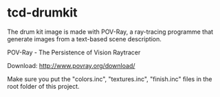 # tcd-drumkit

The drum kit image is made with POV-Ray, a ray-tracing programme that generate images from a text-based scene description.

POV-Ray - The Persistence of Vision Raytracer

Download: http://www.povray.org/download/

Make sure you put the "colors.inc", "textures.inc", "finish.inc" files in the root folder of this project.
